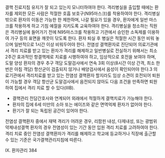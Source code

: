 결핵 진료지침
유지가 잘 되고 있는지 모니터하여야 한다. 격리병실을 출입할 때에는 환자를 제외한 모든 사람은 적절한 호흡 보호구(N95마스크)를 착용하여야 한다.
격리병실 밖으로 환자의 이동은 가능한 한 제한하며, 나갈 필요가 있을 경우, 환자에게 일반 마스크를 착용하게 하고 기침 예절을 지키도록 교육하여야 한다. 격리병실을 청소하는 직원은 격리병실에 들어가기 전에 N95마스크를 착용하고 기관에서 승인한 소독제를 이용하여 가구 등의 표면을 깨끗이 닦도록 한다. 환자 퇴실 후 병실은 적절한 시간 동안 비워 놓으며 일반적으로 1시간 이상 비워두어야 한다.
전염성 결핵환자로 진단되어 의료기관에서 격리 치료를 받고 있는 환자가 격리를 해제하고 일반병실로 전실하기 위해서는 최소 2주간 효과적인 항결핵제로 치료를 시행하여야 하고, 임상적으로 호전을 보여야 하며, 도말 양성 환자의 경우 추구 객담 도말검사에서 연속 3회 이상(8시간 이상 간격, 최소 한 번은 아침 객담) 항산균이 검출되지 않거나 배양검사에서 음성이 확인되어야 한다.3
의료기관에서 격리치료를 받고 있는 전염성 결핵환자 할지라도 임상 소견이 호전되어 퇴원이 가능할 경우 객담 항산균 도말검사에서 음전되지 않아도 다음 조건을 만족하면 퇴원하여 집에서 격리 치료 할 수 있다(IIIB).
- 결핵관리 전담간호사와 연계되어 외래에서 적절하게 결핵치료가 가능해야 한다.
- 환자의 집에 6세 미만의 소아 또는 에이즈와 같은 면역억제 환자가 없어야 한다.
- 환기가 잘 되는 독립된 공간이 있어야 한다.

전염성 결핵환자 중에서 재택 격리가 어려운 경우, 리팜핀 내성, 다제내성, 또는 광범위약제내성결핵 환자의 경우 전염성이 있는 기간 동안 입원 격리 치료를 고려하여야 한다. 격리 치료 중인 전염성 결핵환자가 격리를 해제하고 학교에 등교하거나 직장에 출근할 수 있는 기준은 국가결핵관리지침에 따른다.

IX. 환자관리 <PAGE>384